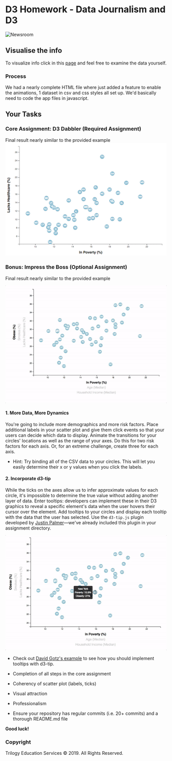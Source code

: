 # D3 Homework - Data Journalism and D3

![Newsroom](https://media.giphy.com/media/v2xIous7mnEYg/giphy.gif)

## Visualise the info

To visualize info click in this [page](https://thawk18.github.io/D3-challenge/) and feel free to examine the data yourself.

### Process

We had a nearly complete HTML file where just added a feature to enable the animations, 1 dataset in csv and css styles all set up. We'd basically need to code the app files in javascript.

## Your Tasks

### Core Assignment: D3 Dabbler (Required Assignment)

Final result nearly similar to the provided example
![4-scatter](Images/4-scatter.jpg)


### Bonus: Impress the Boss (Optional Assignment)

Final result nearly similar to the provided example

![7-animated-scatter](Images/7-animated-scatter.gif)

#### 1. More Data, More Dynamics

You're going to include more demographics and more risk factors. Place additional labels in your scatter plot and give them click events so that your users can decide which data to display. Animate the transitions for your circles' locations as well as the range of your axes. Do this for two risk factors for each axis. Or, for an extreme challenge, create three for each axis.

* Hint: Try binding all of the CSV data to your circles. This will let you easily determine their x or y values when you click the labels.

#### 2. Incorporate d3-tip

While the ticks on the axes allow us to infer approximate values for each circle, it's impossible to determine the true value without adding another layer of data. Enter tooltips: developers can implement these in their D3 graphics to reveal a specific element's data when the user hovers their cursor over the element. Add tooltips to your circles and display each tooltip with the data that the user has selected. Use the `d3-tip.js` plugin developed by [Justin Palmer](https://github.com/Caged)—we've already included this plugin in your assignment directory.

![8-tooltip](Images/8-tooltip.gif)

* Check out [David Gotz's example](https://bl.ocks.org/davegotz/bd54b56723c154d25eedde6504d30ad7) to see how you should implement tooltips with d3-tip.



* Completion of all steps in the core assignment

* Coherency of scatter plot (labels, ticks)

* Visual attraction

* Professionalism

* Ensure your repository has regular commits (i.e. 20+ commits) and a thorough README.md file

**Good luck!**

### Copyright

Trilogy Education Services © 2019. All Rights Reserved.
